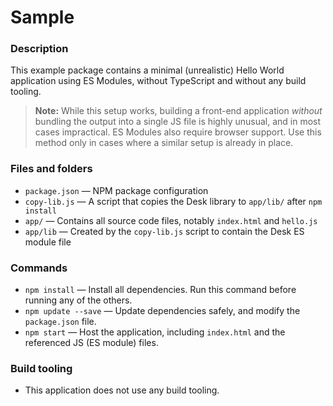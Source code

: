 # Sample

### Description

This example package contains a minimal (unrealistic) Hello World application using ES Modules, without TypeScript and without any build tooling.

> **Note:** While this setup works, building a front-end application _without_ bundling the output into a single JS file is highly unusual, and in most cases impractical. ES Modules also require browser support. Use this method only in cases where a similar setup is already in place.

### Files and folders

- `package.json` — NPM package configuration
- `copy-lib.js` — A script that copies the Desk library to `app/lib/` after `npm install`
- `app/` — Contains all source code files, notably `index.html` and `hello.js`
- `app/lib` — Created by the `copy-lib.js` script to contain the Desk ES module file

### Commands

- `npm install` — Install all dependencies. Run this command before running any of the others.
- `npm update --save` — Update dependencies safely, and modify the `package.json` file.
- `npm start` — Host the application, including `index.html` and the referenced JS (ES module) files.

### Build tooling

- This application does not use any build tooling.
